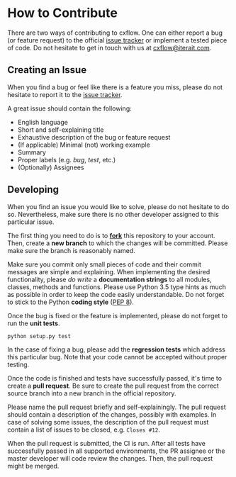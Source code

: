 # How to Contribute

There are two ways of contributing to cxflow.
One can either report a bug (or feature request) to the official [issue tracker](https://github.com/iterait/cxflow/issues) or implement a tested piece of code.
Do not hesitate to get in touch with us at cxflow@iterait.com.

## Creating an Issue
When you find a bug or feel like there is a feature you miss, please do not hesitate to report it to the [issue tracker](https://github.com/iterait/cxflow/issues).

A great issue should contain the following:

- English language
- Short and self-explaining title
- Exhaustive description of the bug or feature request
- (If applicable) Minimal (not) working example
- Summary
- Proper labels (e.g. *bug*, *test*, etc.)
- (Optionally) Assignees

## Developing

When you find an issue you would like to solve, please do not hesitate to do so.
Nevertheless, make sure there is no other developer assigned to this particular issue.

The first thing you need to do is to **[fork](https://guides.github.com/activities/forking/)** this repository to your account.
Then, create a **new branch** to which the changes will be committed.
Please make sure the branch is reasonably named.

Make sure you commit only small pieces of code and their commit messages are simple and explaining.
When implementing the desired functionality, please *do write* a **documentation strings** to all modules, classes, methods and functions.
Please use Python 3.5 type hints as much as possible in order to keep the code easily understandable.
Do not forget to stick to the Python **coding style** ([PEP 8](https://www.python.org/dev/peps/pep-0008/)).

Once the bug is fixed or the feature is implemented, please do not forget to run the **unit tests**.

```bash
python setup.py test
```

In the case of fixing a bug, please add the **regression tests** which address this particular bug.
Note that your code cannot be accepted without proper testing.

Once the code is finished and tests have successfully passed, it's time to create a **pull request**.
Be sure to create the pull request from the correct source branch into a new branch in the official repository.

Please name the pull request briefly and self-explainingly.
The pull request should contain a description of the changes, possibly with examples.
In case of solving some issues, the description of the pull request must contain a list of issues to be closed, e.g. `Closes #12`. 

When the pull request is submitted, the CI is run.
After all tests have successfully passed in all supported environments, the PR assignee or the master developer will code review the changes.
Then, the pull request might be merged.
